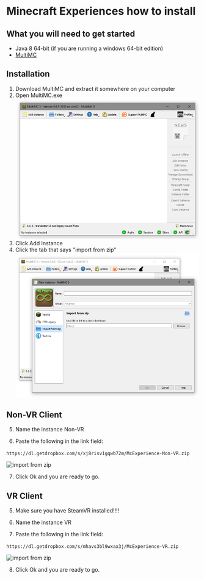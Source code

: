 # Minecraft Experiences how to install

## What you will need to get started

- Java 8 64-bit (if you are running a windows 64-bit edition)
- [MultiMC](https://multimc.org/#Download)

## Installation

1. Download MultiMC and extract it somewhere on your computer
2. Open MultiMC.exe
![Open MultiMC.exe](/Install%20Images/Step1.PNG?raw=true)
3. Click Add Instance
4. Click the tab that says "import from zip"
![Click Create new instance](/Install%20Images/Step2.PNG?raw=true)

## Non-VR Client

5. Name the instance Non-VR

6. Paste the following in the link field:

```https://dl.getdropbox.com/s/xj8risv1gqwb72m/McExperience-Non-VR.zip```

![import from zip](/Install%20Images/Step3.PNG?raw=true)

7. Click Ok and you are ready to go.

## VR Client

5. Make sure you have SteamVR installed!!!!

6. Name the instance VR

7. Paste the following in the link field:

```https://dl.getdropbox.com/s/mhavs3bl9wxax3j/McExperience-VR.zip```

![import from zip](/Install%20Images/Step4.PNG?raw=true)

8. Click Ok and you are ready to go.
